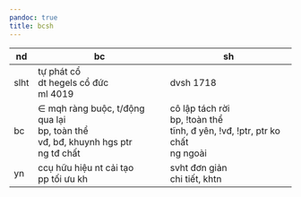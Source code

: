 ```yaml
---
pandoc: true
title: bcsh
---
```


|nd|bc|sh|
|-|-|-|
|slht|tự phát cổ<br>dt hegels cổ đức<br>ml 4019|dvsh 1718|
|bc|$\in$ mqh ràng buộc, t/động qua lại<br>bp, toàn thể<br>vđ, bđ, khuynh hgs ptr<br>ng tđ chất|cô lập tách rời<br>bp, !toàn thể<br>tĩnh, đ yên, !vđ, !ptr, ptr ko chất<br>ng ngoài|
|yn|ccụ hữu hiệu nt cải tạo<br>pp tối ưu kh|svht đơn giản<br>chi tiết, khtn|
